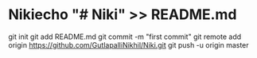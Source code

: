 # Nikiecho "# Niki" >> README.md
git init
git add README.md
git commit -m "first commit"
git remote add origin https://github.com/GutlapalliNikhil/Niki.git
git push -u origin master
